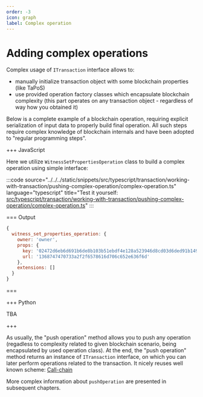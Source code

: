```yaml
---
order: -3
icon: graph
label: Complex operation
---
```


# Adding complex operations

Complex usage of `ITransaction` interface allows to:

- manually initialize transaction object with some blockchain properties (like TaPoS)
- use provided operation factory classes which encapsulate blockchain complexity (this part operates on any transaction object - regardless of way how you obtained it)

Below is a complete example of a blockchain operation, requiring explicit serialization of input data to properly build final operation. All such steps require complex knowledge of blockchain internals and have been adopted to "regular programming steps".

+++ JavaScript

Here we utilize `WitnessSetPropertiesOperation` class to build a complex operation using simple interface:

:::code source="../../../static/snippets/src/typescript/transaction/working-with-transaction/pushing-complex-operation/complex-operation.ts" language="typescript" title="Test it yourself: [src/typescript/transaction/working-with-transaction/pushing-complex-operation/complex-operation.ts](https://stackblitz.com/github/openhive-network/wax-doc-snippets?file=src%2Ftypescript%2Ftransaction%2Fworking-with-transaction%2Fpushing-complex-operation%2Fcomplex-operation.ts&startScript=test-transaction-working-with-transaction-complex-operation)" :::

=== Output

```javascript
{
  witness_set_properties_operation: {
    owner: 'owner',
    props: {
      key: '02472d6eb6d691b6de8b103b51ebdf4e128a523946d8cd03d6ded91b1497ee2e83',
      url: '1368747470733a2f2f6578616d706c652e636f6d'
    },
    extensions: []
  }
}
```

===

+++ Python

TBA

+++

As usually, the "push operation" method allows you to push any operation (regadless to complexity related to given blockchain scenario, being encapsulated by used operation class).
At the end, the "push operation" method returns an instance of `ITransaction` interface, on which you can later perform operations related  to the transaction. It nicely reuses well known scheme: [Call-chain](https://refactoring.guru/design-patterns/chain-of-responsibility/)

More complex information about `pushOperation` are presented in subsequent chapters.
